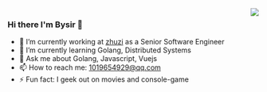 <img align="right" src="https://github-readme-stats.vercel.app/api?username=zbysir&hide_title=true"/>

### Hi there I'm Bysir 👋

- 🔭 I’m currently working at [zhuzi](https://zhuzi.com.cn) as a Senior Software Engineer
- 🌱 I’m currently learning Golang, Distributed Systems
- 💬 Ask me about Golang, Javascript, Vuejs
- 📫 How to reach me: 1019654929@qq.com
- ⚡ Fun fact: I geek out on movies and console-game
